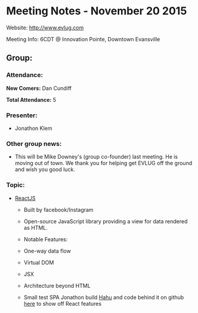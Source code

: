 Meeting Notes - November 20 2015
================================

Website:
http://www.evlug.com

Meeting Info:
6CDT @ Innovation Pointe, Downtown Evansville

Group:
------

### Attendance:

  **New Comers:** Dan Cundiff 

  **Total Attendance:** 5


### Presenter:

  - Jonathon Klem

### Other group news:
  - This will be Mike Downey's (group co-founder) last meeting. He is moving out of town. We thank you for helping get EVLUG off the ground and wish you good luck.

### Topic:

  - [ReactJS][1]
    - Built by facebook/Instagram
    - Open-source JavaScript library providing a view for data rendered as HTML.
    - Notable Features:
    - One-way data flow
    - Virtual DOM
    - JSX
    - Architecture beyond HTML

    - Small test SPA Jonathon build [Hahu][2] and code behind it on github [here][3] to show off React features 
  
[1]: https://facebook.github.io/react/
[2]: http://test.dayat.net/hahu/
[3]: https://github.com/jonathonklem/Hahu
